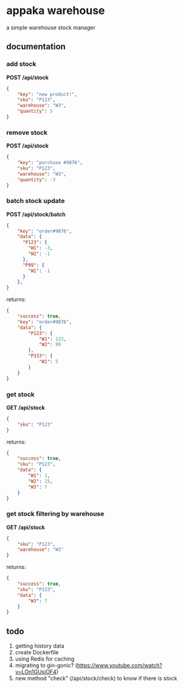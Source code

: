 # appaka warehouse

a simple warehouse stock manager


## documentation

### add stock

**POST /api/stock**
```json
{
	"key": "new product!",
	"sku": "P123",
	"warehouse": "W3",
	"quantity": 5
}
```

### remove stock

**POST /api/stock**
```json
{
	"key": "purchase #9876",
	"sku": "P123",
	"warehouse": "W3",
	"quantity": -3
}
```

### batch stock update

**POST /api/stock/batch**
```json
{
    "key": "order#9876",
    "data": {
      "P123": {
        "W1": -3,
        "W2": -1
      },
      "P99": {
        "W1": -1
      }
    },
}
```

returns:
```json
{
    "success": true,
    "key": "order#9876",
    "data": {
        "P123": {
            "W1": 123,
            "W2": 99
        },
        "P333": {
            "W1": 5
        }
    }
}
```

### get stock

**GET /api/stock**
```json
{
	"sku": "P123"
}
```

returns:
```json
{
    "success": true,
    "sku": "P123",
    "data": {
        "W1": 1,
        "W2": 15,
        "W3": 7
    }
}
```

### get stock filtering by warehouse

**GET /api/stock**
```json
{
	"sku": "P123",
	"warehouse": "W3"
}
```

returns:

```json
{
    "success": true,
    "sku": "P123",
    "data": {
        "W3": 7
    }
}
```

## todo

1. getting history data
1. create Dockerfile
1. using Redis for caching
1. migrating to gin-gonic? (https://www.youtube.com/watch?v=LOn1GUsjOF4)
1. new method "check" (/api/stock/check) to know if there is stock




